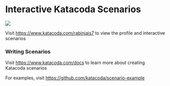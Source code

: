 # Interactive Katacoda Scenarios

[![](http://shields.katacoda.com/katacoda/rabinjais7/count.svg)](https://www.katacoda.com/rabinjais7 "Get your profile on Katacoda.com")

Visit https://www.katacoda.com/rabinjais7 to view the profile and interactive scenarios

### Writing Scenarios
Visit https://www.katacoda.com/docs to learn more about creating Katacoda scenarios

For examples, visit https://github.com/katacoda/scenario-example
